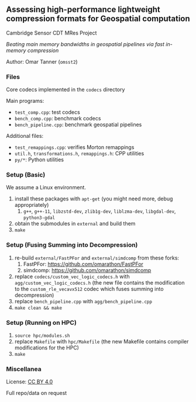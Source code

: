 ## Assessing high-performance lightweight compression formats for Geospatial computation
Cambridge Sensor CDT MRes Project

_Beating main memory bandwidths in geospatial pipelines via fast in-memory compression_

Author: Omar Tanner (`omsst2`)

### Files

Core codecs implemented in the `codecs` directory

Main programs:
* `test_comp.cpp`: test codecs
* `bench_comp.cpp`: benchmark codecs
* `bench_pipeline.cpp`: benchmark geospatial pipelines

Additional files:
* `test_remappings.cpp`: verifies Morton remappings
* `util.h`, `transformations.h`, `remappings.h`: CPP utilities
* `py/*`: Python utilities

### Setup (Basic)
We assume a Linux environment.
1. install these packages with `apt-get` (you might need more, debug appropriately)
    1. `g++`, `g++-11`, `libzstd-dev`, `zlib1g-dev`, `liblzma-dev`, `libgdal-dev`, `python3-gdal`
1. obtain the submodules in `external` and build them
2. `make`

### Setup (Fusing Summing into Decompression)
1. re-build `external/FastPFor` and `external/simdcomp` from these forks:
    1. FastPFor: https://github.com/omarathon/FastPFor
    1. simdcomp: https://github.com/omarathon/simdcomp
1. replace `codecs/custom_vec_logic_codecs.h` with `agg/custom_vec_logic_codecs.h` (the new file contains the modification to the `custom_rle_vecavx512` codec which fuses summing into decompression)
1. replace `bench_pipeline.cpp` with `agg/bench_pipeline.cpp`
1. `make clean && make`

### Setup (Running on HPC)
1. `source hpc/modules.sh`
2. replace `Makefile` with `hpc/Makefile` (the new Makefile contains compiler modifications for the HPC)
3. `make`

### Miscellanea

License: [CC BY 4.0](https://creativecommons.org/licenses/by/4.0/)

Full repo/data on request
